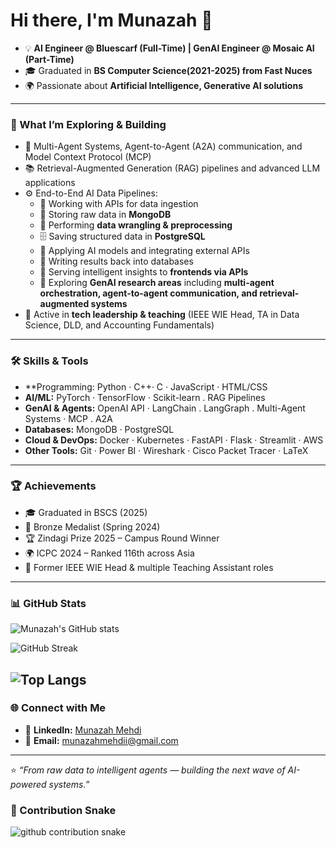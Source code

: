 # Hi there, I'm Munazah 👋  

- 💡 **AI Engineer @ Bluescarf (Full-Time) | GenAI Engineer @ Mosaic AI (Part-Time)**  
- 🎓 Graduated in **BS Computer Science(2021-2025) from Fast Nuces**  
- 🌍 Passionate about **Artificial Intelligence, Generative AI solutions**  
---

### 🌱 What I’m Exploring & Building
- 🔬 Multi-Agent Systems, Agent-to-Agent (A2A) communication, and Model Context Protocol (MCP)  
- 📚 Retrieval-Augmented Generation (RAG) pipelines and advanced LLM applications  
- ⚙️ End-to-End AI Data Pipelines:  
  - 📡 Working with APIs for data ingestion  
  - 📂 Storing raw data in **MongoDB**  
  - 🧹 Performing **data wrangling & preprocessing**  
  - 🗄️ Saving structured data in **PostgreSQL**  
  - 🤖 Applying AI models and integrating external APIs  
  - 🔁 Writing results back into databases  
  - 🎨 Serving intelligent insights to **frontends via APIs**
  - 🔬 Exploring **GenAI research areas** including **multi-agent orchestration, agent-to-agent communication, and retrieval-augmented systems**  
- 🎤 Active in **tech leadership & teaching** (IEEE WIE Head, TA in Data Science, DLD, and Accounting Fundamentals)  
---

### 🛠 Skills & Tools
- **Programming: Python · C++· C · JavaScript · HTML/CSS  
- **AI/ML:** PyTorch · TensorFlow · Scikit-learn . RAG Pipelines
- **GenAI & Agents:** OpenAI API · LangChain . LangGraph . Multi-Agent Systems · MCP . A2A
- **Databases:** MongoDB · PostgreSQL 
- **Cloud & DevOps:** Docker · Kubernetes · FastAPI · Flask · Streamlit · AWS  
- **Other Tools:** Git · Power BI · Wireshark · Cisco Packet Tracer · LaTeX  
---

### 🏆 Achievements
- 🎓 Graduated in BSCS (2025)
- 🥉 Bronze Medalist (Spring 2024)
- 🏆 Zindagi Prize 2025 – Campus Round Winner
- 🌍 ICPC 2024 – Ranked 116th across Asia 
- 🎤 Former IEEE WIE Head & multiple Teaching Assistant roles
---

### 📊 GitHub Stats
![Munazah's GitHub stats](https://github-readme-stats.vercel.app/api?username=Munazahqa&show_icons=true&theme=radical)

![GitHub Streak](https://streak-stats.demolab.com/?user=Munazahqa&theme=radical&hide_border=false)

![Top Langs](https://github-readme-stats.vercel.app/api/top-langs/?username=Munazahqa&layout=compact&theme=radical)
---

### 🌐 Connect with Me
- 💼 **LinkedIn:** [Munazah Mehdi](https://linkedin.com/in/munazah-mehdi)   
- 📧 **Email:** munazahmehdii@gmail.com  
---

⭐️ *“From raw data to intelligent agents — building the next wave of AI-powered systems.”*  
### 🐍 Contribution Snake

<picture>
  <source media="(prefers-color-scheme: dark)" srcset="https://raw.githubusercontent.com/Munazahqa/Munazahqa/output/github-contribution-grid-snake-dark.svg">
  <source media="(prefers-color-scheme: light)" srcset="https://raw.githubusercontent.com/Munazahqa/Munazahqa/output/github-contribution-grid-snake.svg">
  <img alt="github contribution snake" src="https://raw.githubusercontent.com/Munazahqa/Munazahqa/output/github-contribution-grid-snake.svg">
</picture>
